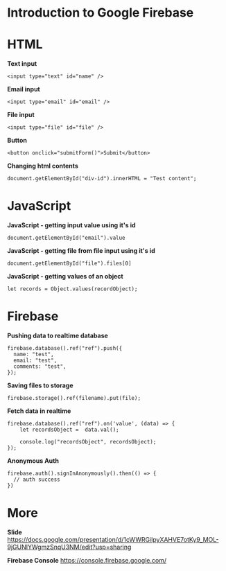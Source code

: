 # Introduction to Google Firebase

# HTML
**Text input**
```
<input type="text" id="name" />
```

**Email input**
```
<input type="email" id="email" />
```

**File input**
```
<input type="file" id="file" />
```

**Button**
```
<button onclick="submitForm()">Submit</button>
```

**Changing html contents** 
```
document.getElementById("div-id").innerHTML = "Test content";
```

# JavaScript
**JavaScript - getting input value using it's id**
```
document.getElementById("email").value
```

**JavaScript - getting file from file input using it's id**
```
document.getElementById("file").files[0]
```

**JavaScript - getting values of an object**
```
let records = Object.values(recordObject);
```

# Firebase
**Pushing data to realtime database**

```
firebase.database().ref("ref").push({
  name: "test",
  email: "test",
  comments: "test",
});
```

**Saving files to storage**
```
firebase.storage().ref(filename).put(file);
```

**Fetch data in realtime**
```
firebase.database().ref("ref").on('value', (data) => {
    let recordsObject =  data.val();
    
    console.log("recordsObject", recordsObject);
});
```


**Anonymous Auth**
```
firebase.auth().signInAnonymously().then(() => {
  // auth success
})
```

# More
**Slide**
https://docs.google.com/presentation/d/1cWWRGilpyXAHVE7otKy9_MOL-9jGUNIYWgmzSnqU3NM/edit?usp=sharing

**Firebase Console**
https://console.firebase.google.com/

